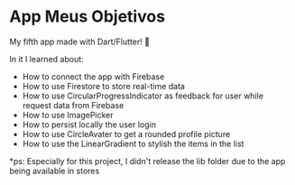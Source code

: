 # App Meus Objetivos

My fifth app made with Dart/Flutter! 🚀

In it I learned about:
* How to connect the app with Firebase
* How to use Firestore to store real-time data
* How to use CircularProgressIndicator as feedback for user while request data from Firebase
* How to use ImagePicker
* How to persist locally the user login
* How to use CircleAvater to get a rounded profile picture
* How to use the LinearGradient to stylish the items in the list

<!-- Some screenshots: -->

<!-- Home Screen               | Drawer                     | Cart Screen               | Order Screen              | Product Detail Screen
:-------------------------:|:-------------------------:|:-------------------------:|:-------------------------:|:-------------------------:
<img src="https://github.com/soumessias/flutter_learning_05/blob/master/screenshots/01.png" width="200">  |  <img src="https://github.com/soumessias/flutter_learning_05/blob/master/screenshots/02.png" width="200"> | <img src="https://github.com/soumessias/flutter_learning_05/blob/master/screenshots/03.png" width="200"> | <img src="https://github.com/soumessias/flutter_learning_05/blob/master/screenshots/04.png" width="200"> | <img src="https://github.com/soumessias/flutter_learning_05/blob/master/screenshots/05.png" width="200"> -->

*ps: Especially for this project, I didn't release the lib folder due to the app being available in stores